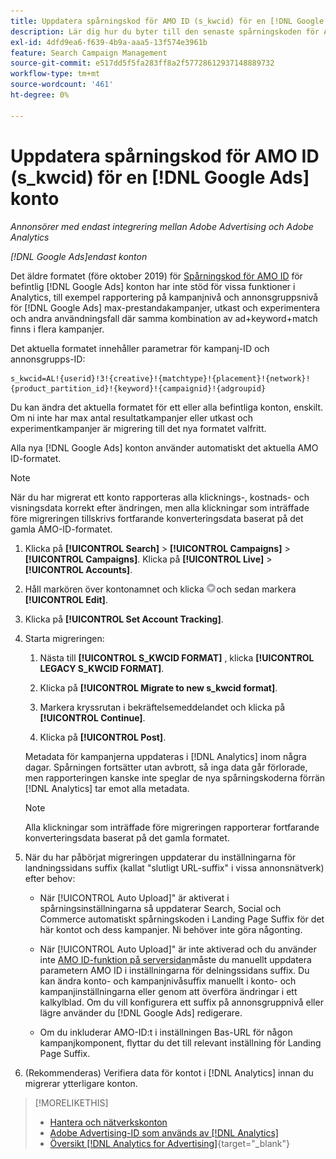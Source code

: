 ```yaml
---
title: Uppdatera spårningskod för AMO ID (s_kwcid) för en [!DNL Google Ads] konto
description: Lär dig hur du byter till den senaste spårningskoden för AMO ID för en [!DNL Google Ads] konto.
exl-id: 4dfd9ea6-f639-4b9a-aaa5-13f574e3961b
feature: Search Campaign Management
source-git-commit: e517dd5f5fa283ff8a2f57728612937148889732
workflow-type: tm+mt
source-wordcount: '461'
ht-degree: 0%

---
```


# Uppdatera spårningskod för AMO ID (s_kwcid) för en [!DNL Google Ads] konto

*Annonsörer med endast integrering mellan Adobe Advertising och Adobe Analytics*

*[!DNL Google Ads]endast konton*

Det äldre formatet (före oktober 2019) för [Spårningskod för AMO ID](/help/integrations/analytics/ids.md#amo-id-formats) för befintlig [!DNL Google Ads] konton har inte stöd för vissa funktioner i Analytics, till exempel rapportering på kampanjnivå och annonsgruppsnivå för [!DNL Google Ads] max-prestandakampanjer, utkast och experimentera och andra användningsfall där samma kombination av ad+keyword+match finns i flera kampanjer.

Det aktuella formatet innehåller parametrar för kampanj-ID och annonsgrupps-ID:

```
s_kwcid=AL!{userid}!3!{creative}!{matchtype}!{placement}!{network}!{product_partition_id}!{keyword}!{campaignid}!{adgroupid}
```

Du kan ändra det aktuella formatet för ett eller alla befintliga konton, enskilt. Om ni inte har max antal resultatkampanjer eller utkast och experimentkampanjer är migrering till det nya formatet valfritt.

Alla nya [!DNL Google Ads] konton använder automatiskt det aktuella AMO ID-formatet.

>[!NOTE]
>
>När du har migrerat ett konto rapporteras alla klicknings-, kostnads- och visningsdata korrekt efter ändringen, men alla klickningar som inträffade före migreringen tillskrivs fortfarande konverteringsdata baserat på det gamla AMO-ID-formatet.

1. Klicka på **[!UICONTROL Search]** \> **[!UICONTROL Campaigns]** \> **[!UICONTROL Campaigns]**. Klicka på **[!UICONTROL Live]** \> **[!UICONTROL Accounts]**.

1. Håll markören över kontonamnet och klicka ![pil-listruteikon](/help/search-social-commerce/assets/arrow-dropdown-menu.png)och sedan markera **[!UICONTROL Edit]**.

1. Klicka på **[!UICONTROL Set Account Tracking]**.

1. Starta migreringen:

   1. Nästa till **[!UICONTROL S_KWCID FORMAT]** , klicka **[!UICONTROL LEGACY S_KWCID FORMAT]**.

   1. Klicka på **[!UICONTROL Migrate to new s_kwcid format]**.

   1. Markera kryssrutan i bekräftelsemeddelandet och klicka på **[!UICONTROL Continue]**.

   1. Klicka på **[!UICONTROL Post]**.

   Metadata för kampanjerna uppdateras i [!DNL Analytics] inom några dagar. Spårningen fortsätter utan avbrott, så inga data går förlorade, men rapporteringen kanske inte speglar de nya spårningskoderna förrän [!DNL Analytics] tar emot alla metadata.

   >[!NOTE]
   >
   >Alla klickningar som inträffade före migreringen rapporterar fortfarande konverteringsdata baserat på det gamla formatet.

1. När du har påbörjat migreringen uppdaterar du inställningarna för landningssidans suffix (kallat &quot;slutligt URL-suffix&quot; i vissa annonsnätverk) efter behov:

   * När [!UICONTROL Auto Upload]&quot; är aktiverat i spårningsinställningarna så uppdaterar Search, Social och Commerce automatiskt spårningskoden i Landing Page Suffix för det här kontot och dess kampanjer. Ni behöver inte göra någonting.

   * När [!UICONTROL Auto Upload]&quot; är inte aktiverad och du använder inte [AMO ID-funktion på serversidan](/help/integrations/analytics/ids.md#amo-id-formats)måste du manuellt uppdatera parametern AMO ID i inställningarna för delningssidans suffix. Du kan ändra konto- och kampanjnivåsuffix manuellt i konto- och kampanjinställningarna eller genom att överföra ändringar i ett kalkylblad. Om du vill konfigurera ett suffix på annonsgruppnivå eller lägre använder du [!DNL Google Ads] redigerare.

   * Om du inkluderar AMO-ID:t i inställningen Bas-URL för någon kampanjkomponent, flyttar du det till relevant inställning för Landing Page Suffix.

1. (Rekommenderas) Verifiera data för kontot i [!DNL Analytics] innan du migrerar ytterligare konton.

>[!MORELIKETHIS]
>
>* [Hantera och nätverkskonton](ad-network-account-manage.md)
>* [Adobe Advertising-ID som används av [!DNL Analytics]](/help/integrations/analytics/ids.md)
>* [Översikt [!DNL Analytics for Advertising]](https://experienceleague.adobe.com/docs/advertising/integrations/home.html){target="_blank"}
